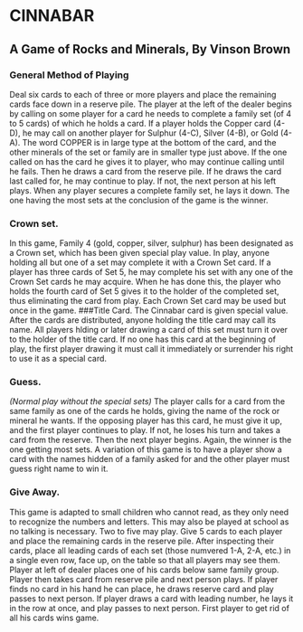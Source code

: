 
# CINNABAR
## A Game of Rocks and Minerals, By Vinson Brown
### General Method of Playing
Deal six cards to each of three or more players and place the remaining cards face down in a reserve pile. The player at the left of the dealer begins by calling on some player for a card he needs to complete a family set (of 4 to 5 cards) of which he holds a card. If a player holds the Copper card (4-D), he may call on another player for Sulphur (4-C), Silver (4-B), or Gold (4-A). The word COPPER is in large type at the bottom of the card, and the other minerals of the set or family are in smaller type just above. If the one called on has the card he gives it to player, who may continue calling until he fails. Then he draws a card from the reserve pile. If he draws the card last called for, he may continue to play. If not, the next person at his left plays. When any player secures a complete family set, he lays it down. The one having the most sets at the conclusion of the game is the winner. 
### Crown set.
In this game, Family 4 (gold, copper, silver, sulphur) has been designated as a Crown set, which has been given special play value. In
play, anyone holding all but one of a set may complete it with a Crown Set card. If a player has three cards of Set 5, he may complete his set with any one of the Crown Set cards he may
acquire. When he has done this, the player who holds the fourth card of Set 5 gives it to the holder of the completed set, thus eliminating the card from play. Each Crown Set card may be used but once in the game.
###Title Card.
The Cinnabar card is given special value. After the cards are distributed, anyone holding the title card may call its name. All players hlding or later drawing a card of this set must turn it over to the holder of the title card. If no one has this card at the beginning of play, the first player drawing it must call it immediately or surrender his right to use it as a special card.

### Guess.
_(Normal play without the special sets)_
The player calls for a card from the same family as one of the cards he holds, giving the name of the rock or mineral he wants. If the opposing player has this card, he must give it up, and the first player continues to play. If not, he loses his turn and takes a card from the reserve. Then the next player begins. Again, the winner is the one getting most sets. A variation of this game is to have a
player show a card with the names hidden of a family asked for and the other player must guess right name to win it.

### Give Away.
This game is adapted to small children who cannot read, as they only need to recognize the numbers and letters. This may also be played at school as no talking is necessary. Two to five may play. Give 5 cards to each player and place the remaining cards in the reserve pile.  After inspecting their cards, place all leading cards of each set (those numvered 1-A, 2-A, etc.) in a single even row, face up, on the table so that all players may see them. Player at left of dealer places one of his cards below same family group. Player then takes card from reserve pile and next person plays. If player finds no card in his hand he can place, he draws reserve card and play passes to next person. If player draws a card with leading number, he lays it in the row at once, and play passes to next person. First player to get rid of all his cards wins game.
